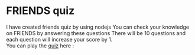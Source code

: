 # FRIENDS quiz
I have created friends quiz by using nodejs 
You can check your knowledge on FRIENDS by answering these questions
There will be 10 questions and each question will increase your score by 1.  
You can play the [quiz](###https://replit.com/@ZunedAalim/end-game?embed=1&output=1) here :
